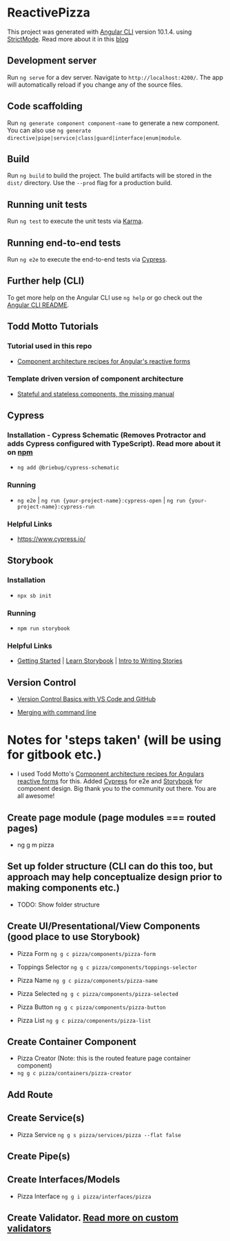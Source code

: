 # ReactivePizza

This project was generated with [Angular CLI](https://github.com/angular/angular-cli) version 10.1.4. using [StrictMode](https://angular.io/guide/strict-mode). Read more about it in this [blog](https://blog.angular.io/angular-cli-strict-mode-c94ba5965f63)

## Development server

Run `ng serve` for a dev server. Navigate to `http://localhost:4200/`. The app will automatically reload if you change any of the source files.

## Code scaffolding

Run `ng generate component component-name` to generate a new component. You can also use `ng generate directive|pipe|service|class|guard|interface|enum|module`.

## Build

Run `ng build` to build the project. The build artifacts will be stored in the `dist/` directory. Use the `--prod` flag for a production build.

## Running unit tests

Run `ng test` to execute the unit tests via [Karma](https://karma-runner.github.io).

## Running end-to-end tests

Run `ng e2e` to execute the end-to-end tests via [Cypress](https://www.cypress.io/).

## Further help (CLI)

To get more help on the Angular CLI use `ng help` or go check out the [Angular CLI README](https://github.com/angular/angular-cli/blob/master/README.md).

## Todd Motto Tutorials

### Tutorial used in this repo

- [Component architecture recipes for Angular's reactive forms](https://ultimatecourses.com/blog/component-architecture-reactive-forms-angular)

### Template driven version of component architecture

- [Stateful and stateless components, the missing manual](https://ultimatecourses.com/blog/stateful-stateless-components)

## Cypress

### Installation - Cypress Schematic (Removes Protractor and adds Cypress configured with TypeScript). Read more about it on [npm](https://www.npmjs.com/package/@briebug/cypress-schematic)

- `ng add @briebug/cypress-schematic`

### Running

- `ng e2e` | `ng run {your-project-name}:cypress-open` | `ng run {your-project-name}:cypress-run`

### Helpful Links

- https://www.cypress.io/

## Storybook

### Installation

- `npx sb init`

### Running

- `npm run storybook`

### Helpful Links

- [Getting Started](https://storybook.js.org/docs/angular/get-started/install) | [Learn Storybook](https://www.learnstorybook.com/) | [Intro to Writing Stories](https://storybook.js.org/docs/angular/writing-stories/introduction)

## Version Control

- [Version Control Basics with VS Code and GitHub](https://medium.com/@brygrill/version-control-basics-with-github-and-vs-code-1c1906cadd33#:~:text=When%20you%20open%20a%20project,left%20corner%20of%20your%20window.&text=If%20you%20click%20on,branches%20that%20you%20can%20checkout)

- [Merging with command line](https://stackoverflow.com/questions/20101994/git-pull-from-master-into-the-development-branch)

# Notes for 'steps taken' (will be using for gitbook etc.)

- I used Todd Motto's [Component architecture recipes for Angulars reactive forms](https://ultimatecourses.com/blog/component-architecture-reactive-forms-angular) for this. Added [Cypress](https://www.cypress.io/) for e2e and [Storybook](https://storybook.js.org/docs/angular/get-started/introduction) for component design. Big thank you to the community out there. You are all awesome!

## Create page module (page modules === routed pages)

- ng g m pizza

## Set up folder structure (CLI can do this too, but approach may help conceptualize design prior to making components etc.)

- TODO: Show folder structure

## Create UI/Presentational/View Components (good place to use Storybook)

- Pizza Form `ng g c pizza/components/pizza-form`

- Toppings Selector `ng g c pizza/components/toppings-selector`

- Pizza Name `ng g c pizza/components/pizza-name`

- Pizza Selected `ng g c pizza/components/pizza-selected`

- Pizza Button `ng g c pizza/components/pizza-button`

- Pizza List `ng g c pizza/components/pizza-list`

## Create Container Component

- Pizza Creator (Note: this is the routed feature page container component)
- `ng g c pizza/containers/pizza-creator`

## Add Route

## Create Service(s)

- Pizza Service `ng g s pizza/services/pizza --flat false`

## Create Pipe(s)

## Create Interfaces/Models

- Pizza Interface `ng g i pizza/interfaces/pizza`

## Create Validator. [Read more on custom validators](https://angular.io/api/forms/Validator)
